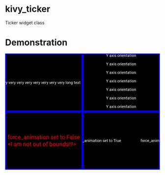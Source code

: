# kivy_ticker
Ticker widget class
# Demonstration
<p align="center">
  <img src="demo.gif" alt="animated" />
</p>
